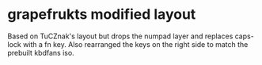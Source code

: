 # grapefrukts modified layout

Based on TuCZnak's layout but drops the numpad layer and replaces caps-lock with a fn key. 
Also rearranged the keys on the right side to match the prebuilt kbdfans iso.